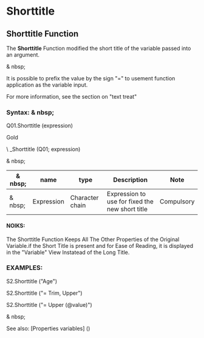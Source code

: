 # Shorttitle

## Shorttitle Function

The **Shorttitle** Function modified the short title of the variable passed into an argument.

& nbsp;

It is possible to prefix the value by the sign "=" to usement function application as the variable input.

For more information, see the section on "text treat"

### Syntax: & nbsp;

Q01.Shorttitle (expression)

Gold

\ _Shorttitle (Q01; expression)

& nbsp;

| & nbsp; | **name** | **type** | **Description** | **Note** |
| --- | --- | --- | --- | --- |
| & nbsp; | Expression | Character chain | Expression to use for fixed the new short title | Compulsory |

#### NOIKS:

The Shorttitle Function Keeps All The Other Properties of the Original Variable.if the Short Title is present and for Ease of Reading, it is displayed in the "Variable" View Instatead of the Long Title.

### EXAMPLES:

S2.Shorttitle ("Age")

S2.Shorttitle ("= Trim, Upper")

S2.Shorttitle ("= Upper (@value)")

& nbsp;

See also: [Properties variables] (<modify Proproprietesdesvariable.md>)
